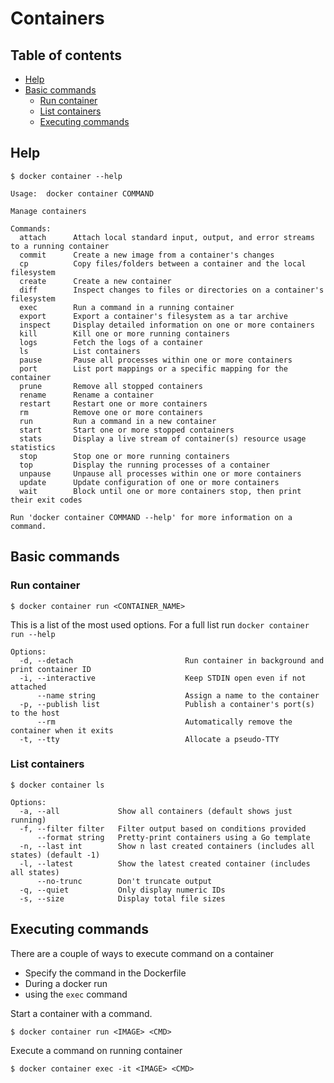 # Containers

## Table of contents
* [Help](#help)
* [Basic commands](#basic-commands)
    * [Run container](#run-container)
    * [List containers](#list-containers)
    * [Executing commands](#executing-commands)

## Help
```
$ docker container --help

Usage:	docker container COMMAND

Manage containers

Commands:
  attach      Attach local standard input, output, and error streams to a running container
  commit      Create a new image from a container's changes
  cp          Copy files/folders between a container and the local filesystem
  create      Create a new container
  diff        Inspect changes to files or directories on a container's filesystem
  exec        Run a command in a running container
  export      Export a container's filesystem as a tar archive
  inspect     Display detailed information on one or more containers
  kill        Kill one or more running containers
  logs        Fetch the logs of a container
  ls          List containers
  pause       Pause all processes within one or more containers
  port        List port mappings or a specific mapping for the container
  prune       Remove all stopped containers
  rename      Rename a container
  restart     Restart one or more containers
  rm          Remove one or more containers
  run         Run a command in a new container
  start       Start one or more stopped containers
  stats       Display a live stream of container(s) resource usage statistics
  stop        Stop one or more running containers
  top         Display the running processes of a container
  unpause     Unpause all processes within one or more containers
  update      Update configuration of one or more containers
  wait        Block until one or more containers stop, then print their exit codes

Run 'docker container COMMAND --help' for more information on a command.
```

## Basic commands
### Run container
```
$ docker container run <CONTAINER_NAME>
```
This is a list of the most used options. For a full list run `docker container run --help`
```
Options:
  -d, --detach                         Run container in background and print container ID
  -i, --interactive                    Keep STDIN open even if not attached
      --name string                    Assign a name to the container
  -p, --publish list                   Publish a container's port(s) to the host
      --rm                             Automatically remove the container when it exits
  -t, --tty                            Allocate a pseudo-TTY
```

### List containers
```
$ docker container ls
```
```
Options:
  -a, --all             Show all containers (default shows just running)
  -f, --filter filter   Filter output based on conditions provided
      --format string   Pretty-print containers using a Go template
  -n, --last int        Show n last created containers (includes all states) (default -1)
  -l, --latest          Show the latest created container (includes all states)
      --no-trunc        Don't truncate output
  -q, --quiet           Only display numeric IDs
  -s, --size            Display total file sizes
```

## Executing commands
There are a couple of ways to execute command on a container
* Specify the command in the Dockerfile
* During a docker run
* using the `exec` command

Start a container with a command.
```
$ docker container run <IMAGE> <CMD>
```

Execute a command on running container
```
$ docker container exec -it <IMAGE> <CMD>
```